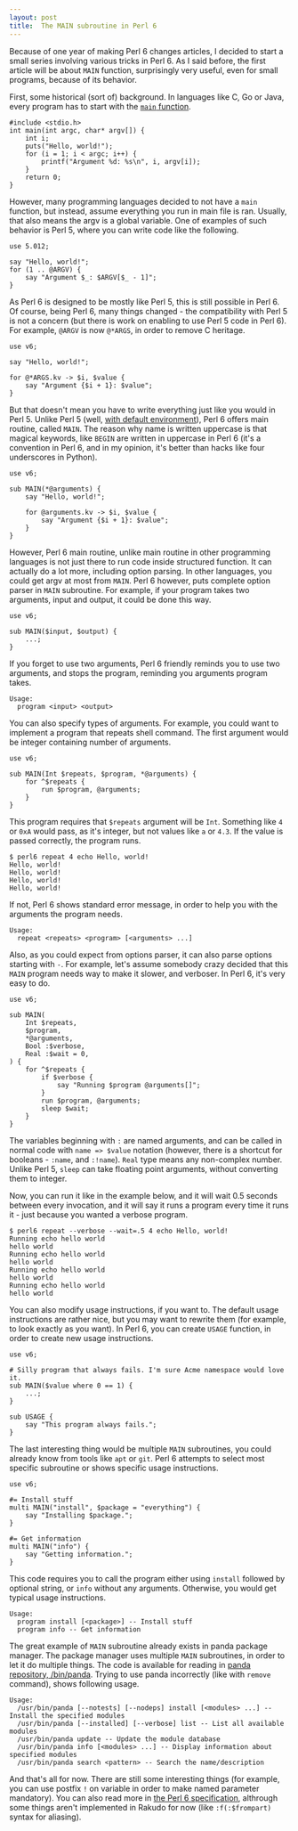 ```yaml
---
layout: post
title:  The MAIN subroutine in Perl 6
---
```

Because of one year of making Perl 6 changes articles, I decided
to start a small series involving various tricks in Perl 6. As I said
before, the first article will be about `MAIN` function, surprisingly
very useful, even for small programs, because of its behavior.

First, some historical (sort of) background. In languages like C, Go or
Java, every program has to start with the [`main`
function](https://en.wikipedia.org/wiki/Main_function).

    #include <stdio.h>
    int main(int argc, char* argv[]) {
        int i;
        puts("Hello, world!");
        for (i = 1; i < argc; i++) {
            printf("Argument %d: %s\n", i, argv[i]);
        }
        return 0;
    }

However, many programming languages decided to not have a `main`
function, but instead, assume everything you run in main file is ran.
Usually, that also means the argv is a global variable. One of examples
of such behavior is Perl 5, where you can write code like the
following.

    use 5.012;

    say "Hello, world!";
    for (1 .. @ARGV) {
        say "Argument $_: $ARGV[$_ - 1]";
    }

As Perl 6 is designed to be mostly like Perl 5, this is still possible
in Perl 6. Of course, being Perl 6, many things changed - the
compatibility with Perl 5 is not a concern (but there is work on
enabling to use Perl 5 code in Perl 6). For example, `@ARGV` is now
`@*ARGS`, in order to remove C heritage.

    use v6;

    say "Hello, world!";

    for @*ARGS.kv -> $i, $value {
        say "Argument {$i + 1}: $value";
    }

But that doesn't mean you have to write everything just like you would
in Perl 5. Unlike Perl 5 (well,
[with default environment](https://metacpan.org/module/Devel::Main)),
Perl 6 offers main routine, called `MAIN`. The reason why name is
written uppercase is that magical keywords, like `BEGIN` are written in
uppercase in Perl 6 (it's a convention in Perl 6, and in my opinion,
it's better than hacks like four underscores in Python).

    use v6;

    sub MAIN(*@arguments) {
        say "Hello, world!";

        for @arguments.kv -> $i, $value {
            say "Argument {$i + 1}: $value";
        }
    }

However, Perl 6 main routine, unlike main routine in other programming
languages is not just there to run code inside structured function. It
can actually do a lot more, including option parsing. In other
languages, you could get argv at most from `MAIN`. Perl 6 however, puts
complete option parser in `MAIN` subroutine. For example, if your
program takes two arguments, input and output, it could be done this
way.

    use v6;

    sub MAIN($input, $output) {
        ...;
    }

If you forget to use two arguments, Perl 6 friendly reminds you to use
two arguments, and stops the program, reminding you arguments program
takes.

    Usage:
      program <input> <output>

You can also specify types of arguments. For example, you could want to
implement a program that repeats shell command. The first argument
would be integer containing number of arguments.

    use v6;

    sub MAIN(Int $repeats, $program, *@arguments) {
        for ^$repeats {
            run $program, @arguments;
        }
    }

This program requires that `$repeats` argument will be `Int`. Something
like `4` or `0xA` would pass, as it's integer, but not values like `a`
or `4.3`. If the value is passed correctly, the program runs.

    $ perl6 repeat 4 echo Hello, world!
    Hello, world!
    Hello, world!
    Hello, world!
    Hello, world!

If not, Perl 6 shows standard error message, in order to help you with
the arguments the program needs.

    Usage:
      repeat <repeats> <program> [<arguments> ...]

Also, as you could expect from options parser, it can also parse
options starting with `-`. For example, let's assume somebody crazy
decided that this `MAIN` program needs way to make it slower, and
verboser. In Perl 6, it's very easy to do.

    use v6;

    sub MAIN(
        Int $repeats,
        $program,
        *@arguments,
        Bool :$verbose,
        Real :$wait = 0,
    ) {
        for ^$repeats {
            if $verbose {
                say "Running $program @arguments[]";
            }
            run $program, @arguments;
            sleep $wait;
        }
    }

The variables beginning with `:` are named arguments, and can be called
in normal code with `name => $value` notation (however, there is a
shortcut for booleans - `:name`, and `:!name`). `Real` type means any
non-complex number. Unlike Perl 5, `sleep` can take floating point
arguments, without converting them to integer.

Now, you can run it like in the example below, and it will wait 0.5
seconds between every invocation, and it will say it runs a program
every time it runs it - just because you wanted a verbose program.

    $ perl6 repeat --verbose --wait=.5 4 echo Hello, world!
    Running echo hello world
    hello world
    Running echo hello world
    hello world
    Running echo hello world
    hello world
    Running echo hello world
    hello world

You can also modify usage instructions, if you want to. The default
usage instructions are rather nice, but you may want to rewrite them
(for example, to look exactly as you want). In Perl 6, you can create
`USAGE` function, in order to create new usage instructions.

    use v6;

    # Silly program that always fails. I'm sure Acme namespace would love it.
    sub MAIN($value where 0 == 1) {
        ...;
    }

    sub USAGE {
        say "This program always fails.";
    }

The last interesting thing would be multiple `MAIN` subroutines, you
could already know from tools like `apt` or `git`. Perl 6 attempts to
select most specific subroutine or shows specific usage instructions.

    use v6;

    #= Install stuff
    multi MAIN("install", $package = "everything") {
        say "Installing $package.";
    }

    #= Get information
    multi MAIN("info") {
        say "Getting information.";
    }

This code requires you to call the program either using `install`
followed by optional string, or `info` without any arguments.
Otherwise, you would get typical usage instructions.

    Usage:
      program install [<package>] -- Install stuff
      program info -- Get information

The great example of `MAIN` subroutine already exists in panda package
manager. The package manager uses multiple `MAIN` subroutines, in order
to let it do multiple things. The code is available for reading in
[panda repository,
/bin/panda](https://github.com/tadzik/panda/blob/master/bin/panda).
Trying to use panda incorrectly (like with `remove` command), shows
following usage.

    Usage:
      /usr/bin/panda [--notests] [--nodeps] install [<modules> ...] -- Install the specified modules
      /usr/bin/panda [--installed] [--verbose] list -- List all available modules
      /usr/bin/panda update -- Update the module database
      /usr/bin/panda info [<modules> ...] -- Display information about specified modules
      /usr/bin/panda search <pattern> -- Search the name/description

And that's all for now. There are still some interesting things (for
example, you can use postfix `!` on variable in order to make named
parameter mandatory). You can also read more in [the Perl 6
specification](http://perlcabal.org/syn/S06.html#Declaring_a_MAIN_subroutine),
althrough some things aren't implemented in Rakudo for now (like
`:f(:$frompart)` syntax for aliasing).
